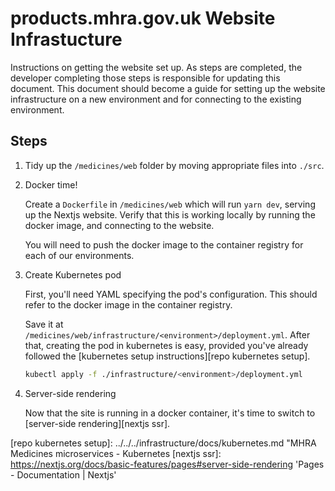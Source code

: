 # products.mhra.gov.uk Website Infrastucture

Instructions on getting the website set up.
As steps are completed, the developer completing those steps is responsible for updating this document.
This document should become a guide for setting up the website infrastructure on a new environment and for connecting to the existing environment.

## Steps

1. Tidy up the `/medicines/web` folder by moving appropriate files into `./src`.

2. Docker time!

   Create a `Dockerfile` in `/medicines/web` which will run `yarn dev`, serving up the Nextjs website.
   Verify that this is working locally by running the docker image, and connecting to the website.

   You will need to push the docker image to the container registry for each of our environments.

3. Create Kubernetes pod

   First, you'll need YAML specifying the pod's configuration.
   This should refer to the docker image in the container registry.

   Save it at `/medicines/web/infrastructure/<environment>/deployment.yml`.
   After that, creating the pod in kubernetes is easy, provided you've already followed the [kubernetes setup instructions][repo kubernetes setup].

   ```sh
   kubectl apply -f ./infrastructure/<environment>/deployment.yml
   ```

4. Server-side rendering

   Now that the site is running in a docker container, it's time to switch to [server-side rendering][nextjs ssr].

[repo kubernetes setup]: ../../../infrastructure/docs/kubernetes.md "MHRA Medicines microservices - Kubernetes
[nextjs ssr]: https://nextjs.org/docs/basic-features/pages#server-side-rendering 'Pages - Documentation | Nextjs'
